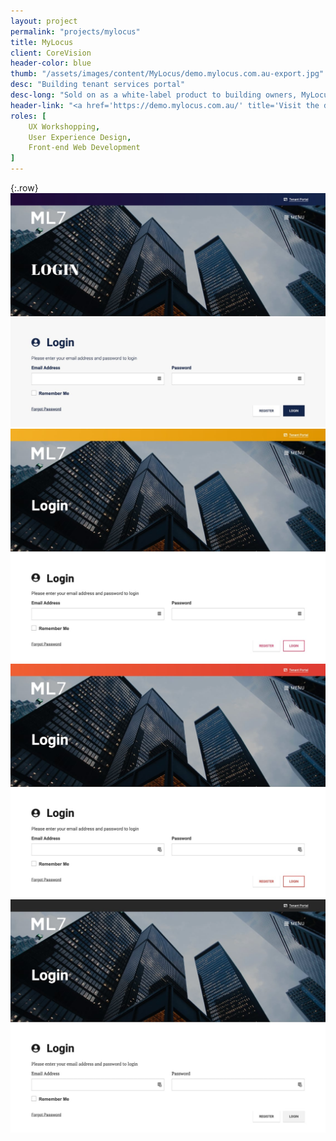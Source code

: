 ```yaml
---
layout: project
permalink: "projects/mylocus"
title: MyLocus
client: CoreVision
header-color: blue
thumb: "/assets/images/content/MyLocus/demo.mylocus.com.au-export.jpg"
desc: "Building tenant services portal"
desc-long: "Sold on as a white-label product to building owners, MyLocus is a configurable platform that enables tenants to interact with the building and the services, retail and events they provide."
header-link: "<a href='https://demo.mylocus.com.au/' title='Visit the demo site' target='_blank' class='button solid-white-blue'>Visit the MyLocus demo site</a>"
roles: [
    UX Workshopping,
    User Experience Design,
    Front-end Web Development
]
---
```



{:.row}
<span class="col-12 col-lg-6"><img alt="MyLocus dark theme" src="/assets/images/content/MyLocus/ml-dark-export.jpg"></span>
<span class="col-12 col-lg-6"><img alt="MyLocus light theme" src="/assets/images/content/MyLocus/ml-light-export.jpg"></span>
<span class="col-12 col-lg-6"><img alt="MyLocus contemporary theme" src="/assets/images/content/MyLocus/ml-contemporary-export.jpg"></span>
<span class="col-12 col-lg-6"><img alt="MyLocus minimalist theme" src="/assets/images/content/MyLocus/ml-minimalist-export.jpg"></span>